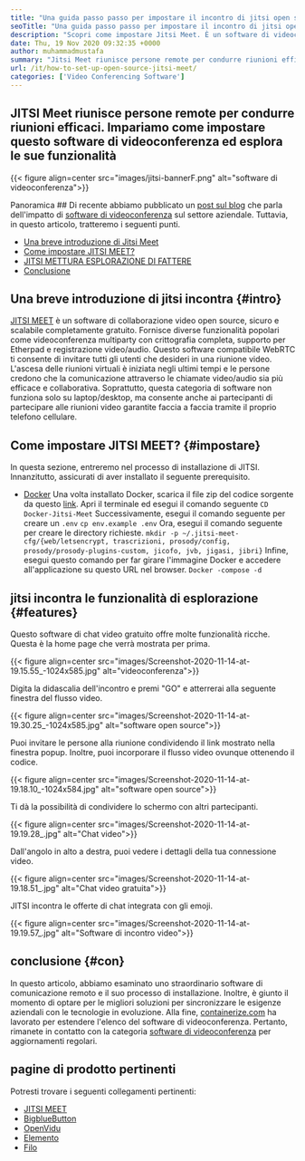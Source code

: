 ```yaml
---
title: "Una guida passo passo per impostare il incontro di jitsi open source" 
seoTitle: "Una guida passo passo per impostare il incontro di jitsi open source" 
description: "Scopri come impostare Jitsi Meet. È un software di videoconferenza open source progettato per soddisfare le esigenze di comunicazione remota e offre funzionalità potenti" 
date: Thu, 19 Nov 2020 09:32:35 +0000
author: muhammadmustafa
summary: "Jitsi Meet riunisce persone remote per condurre riunioni efficaci. Impariamo come impostare questo software di videoconferenza ed esplora le sue funzionalità" 
url: /it/how-to-set-up-open-source-jitsi-meet/
categories: ['Video Conferencing Software']
---
```


## JITSI Meet riunisce persone remote per condurre riunioni efficaci. Impariamo come impostare questo software di videoconferenza ed esplora le sue funzionalità

{{< figure align=center src="images/jitsi-bannerF.png" alt="software di videoconferenza">}}


Panoramica ##
Di recente abbiamo pubblicato un [post sul blog][1] che parla dell'impatto di [software di videoconferenza][2] sul settore aziendale. Tuttavia, in questo articolo, tratteremo i seguenti punti.
  * [Una breve introduzione di Jitsi Meet][3]
  * [Come impostare JITSI MEET?][4]
  * [JITSI METTURA ESPLORAZIONE DI FATTERE][5]
  * [Conclusione][6]

## Una breve introduzione di jitsi incontra   {#intro}
[JITSI MEET][7] è un software di collaborazione video open source, sicuro e scalabile completamente gratuito. Fornisce diverse funzionalità popolari come videoconferenza multiparty con crittografia completa, supporto per Etherpad e registrazione video/audio. Questo software compatibile WebRTC ti consente di invitare tutti gli utenti che desideri in una riunione video.
L'ascesa delle riunioni virtuali è iniziata negli ultimi tempi e le persone credono che la comunicazione attraverso le chiamate video/audio sia più efficace e collaborativa. Soprattutto, questa categoria di software non funziona solo su laptop/desktop, ma consente anche ai partecipanti di partecipare alle riunioni video garantite faccia a faccia tramite il proprio telefono cellulare.

## Come impostare JITSI MEET?   {#impostare}
In questa sezione, entreremo nel processo di installazione di JITSI. Innanzitutto, assicurati di aver installato il seguente prerequisito.
  * [Docker][8]
Una volta installato Docker, scarica il file zip del codice sorgente da questo [link][9].
Apri il terminale ed esegui il comando seguente
`CD Docker-Jitsi-Meet`
Successivamente, esegui il comando seguente per creare un `.env`
`cp env.example .env`
Ora, esegui il comando seguente per creare le directory richieste.
`mkdir -p ~/.jitsi-meet-cfg/{web/letsencrypt, trascrizioni, prosody/config, prosody/prosody-plugins-custom, jicofo, jvb, jigasi, jibri}`
Infine, esegui questo comando per far girare l'immagine Docker e accedere all'applicazione su questo URL nel browser.
`Docker -compose -d`

## jitsi incontra le funzionalità di esplorazione   {#features}
Questo software di chat video gratuito offre molte funzionalità ricche. Questa è la home page che verrà mostrata per prima.

{{< figure align=center src="images/Screenshot-2020-11-14-at-19.15.55_-1024x585.jpg" alt="videoconferenza">}}

Digita la didascalia dell'incontro e premi "GO" e atterrerai alla seguente finestra del flusso video.

{{< figure align=center src="images/Screenshot-2020-11-14-at-19.30.25_-1024x585.jpg" alt="software open source">}}

Puoi invitare le persone alla riunione condividendo il link mostrato nella finestra popup. Inoltre, puoi incorporare il flusso video ovunque ottenendo il codice.

{{< figure align=center src="images/Screenshot-2020-11-14-at-19.18.10_-1024x584.jpg" alt="software open source">}}

Ti dà la possibilità di condividere lo schermo con altri partecipanti.

{{< figure align=center src="images/Screenshot-2020-11-14-at-19.19.28_.jpg" alt="Chat video">}}

Dall'angolo in alto a destra, puoi vedere i dettagli della tua connessione video.

{{< figure align=center src="images/Screenshot-2020-11-14-at-19.18.51_.jpg" alt="Chat video gratuita">}}

JITSI incontra le offerte di chat integrata con gli emoji.

{{< figure align=center src="images/Screenshot-2020-11-14-at-19.19.57_.jpg" alt="Software di incontro video">}}


## conclusione   {#con}
In questo articolo, abbiamo esaminato uno straordinario software di comunicazione remoto e il suo processo di installazione. Inoltre, è giunto il momento di optare per le migliori soluzioni per sincronizzare le esigenze aziendali con le tecnologie in evoluzione. Alla fine, [containerize.com][10] ha lavorato per estendere l'elenco del software di videoconferenza. Pertanto, rimanete in contatto con la categoria [software di videoconferenza][2] per aggiornamenti regolari.

## pagine di prodotto pertinenti
Potresti trovare i seguenti collegamenti pertinenti:
  * [JITSI MEET][7]
  * [BigblueButton][11]
  * [OpenVidu][12]
  * [Elemento][13]
  * [Filo][14]

  
[1]: https://blog.containerize.com/video-conferencing-software/video-conferencing-apps-how-it-benefits-your-business/
[2]: https://products.containerize.com/video-conferencing/
[3]: #intro
[4]: #setup
[5]: #features
[6]: #con
[7]: https://products.containerize.com/video-conferencing/jitsi
[8]: https://www.docker.com/products/docker-desktop
[9]: https://github.com/jitsi/docker-jitsi-meet/releases/tag/stable-5142
[10]: https://www.containerize.com/
[11]: https://products.containerize.com/video-conferencing/bigbluebutton
[12]: https://products.containerize.com/video-conferencing/openvidu
[13]: https://products.containerize.com/video-conferencing/element
[14]: https://products.containerize.com/video-conferencing/wire
